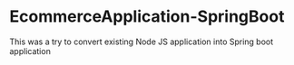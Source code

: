 # EcommerceApplication-SpringBoot
This was a try to convert existing Node JS application into Spring boot application
